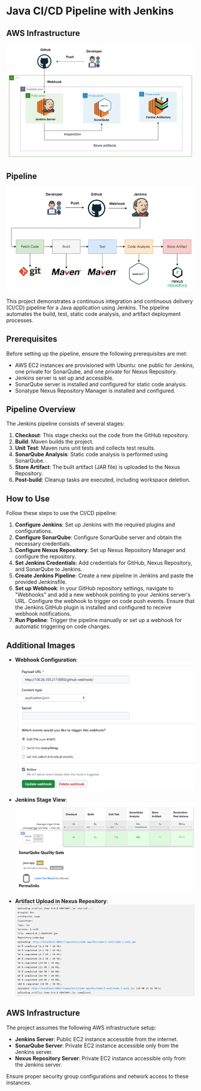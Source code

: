# Java CI/CD Pipeline with Jenkins

## AWS Infrastructure

![AWS Infrastructure](/images/infra-diagram.jpg)

## Pipeline

![Pipeline](/images/pipeline-diagram.jpg)

This project demonstrates a continuous integration and continuous delivery (CI/CD) pipeline for a Java application using Jenkins. The pipeline automates the build, test, static code analysis, and artifact deployment processes.

## Prerequisites

Before setting up the pipeline, ensure the following prerequisites are met:

- AWS EC2 instances are provisioned with Ubuntu: one public for Jenkins, one private for SonarQube, and one private for Nexus Repository.
- Jenkins server is set up and accessible.
- SonarQube server is installed and configured for static code analysis.
- Sonatype Nexus Repository Manager is installed and configured.

## Pipeline Overview

The Jenkins pipeline consists of several stages:

1. **Checkout**: This stage checks out the code from the GitHub repository.
2. **Build**: Maven builds the project.
3. **Unit Test**: Maven runs unit tests and collects test results.
4. **SonarQube Analysis**: Static code analysis is performed using SonarQube.
5. **Store Artifact**: The built artifact (JAR file) is uploaded to the Nexus Repository.
6. **Post-build**: Cleanup tasks are executed, including workspace deletion.

## How to Use

Follow these steps to use the CI/CD pipeline:

1. **Configure Jenkins**: Set up Jenkins with the required plugins and configurations.
2. **Configure SonarQube**: Configure SonarQube server and obtain the necessary credentials.
3. **Configure Nexus Repository**: Set up Nexus Repository Manager and configure the repository.
4. **Set Jenkins Credentials**: Add credentials for GitHub, Nexus Repository, and SonarQube to Jenkins.
5. **Create Jenkins Pipeline**: Create a new pipeline in Jenkins and paste the provided Jenkinsfile.
6. **Set up Webhook**: In your GitHub repository settings, navigate to "Webhooks" and add a new webhook pointing to your Jenkins server's URL. Configure the webhook to trigger on code push events. Ensure that the Jenkins GitHub plugin is installed and configured to receive webhook notifications.
7. **Run Pipeline**: Trigger the pipeline manually or set up a webhook for automatic triggering on code changes.

## Additional Images

- **Webhook Configuration**:
  ![Webhook Configuration](/images/webhook.png)

- **Jenkins Stage View**:
  ![Jenkins Stage View](/images/stage-view.png)

- **Artifact Upload in Nexus Repository**:
  ![Artifact Upload](/images/artifact.png)

## AWS Infrastructure

The project assumes the following AWS infrastructure setup:

- **Jenkins Server**: Public EC2 instance accessible from the internet.
- **SonarQube Server**: Private EC2 instance accessible only from the Jenkins server.
- **Nexus Repository Server**: Private EC2 instance accessible only from the Jenkins server.

Ensure proper security group configurations and network access to these instances.
